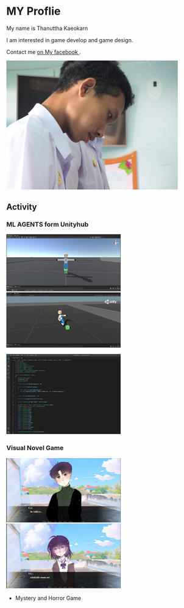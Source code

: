 # MY Proflie 

My name is Thanuttha Kaeokarn

I am interested in game develop and game design.

Contact me [on My facebook ](https://www.facebook.com/profile.php?id=100005243828846).

<img src="images/team.jpg" width="450">

## Activity
### ML AGENTS form Unityhub

<p float="left">
  <img src="images/ML1.jpg" width="300">
  <img src="images/ML2.jpg" width="300">
</p>  

<img src="images/Code1.jpg" width="300">


### Visual Novel Game

<p float="left">
  <img src="images/VN1.jpg" width="300">
  <img src="images/VN2.jpg" width="300">
</p> 

- Mystery and Horror Game


